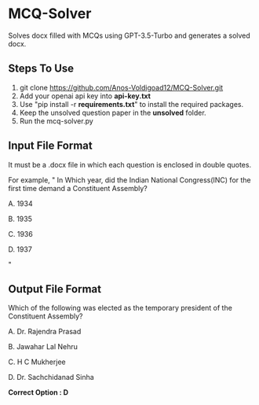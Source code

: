 # MCQ-Solver
Solves docx filled with MCQs using GPT-3.5-Turbo and generates a solved docx.
## Steps To Use
1. git clone https://github.com/Anos-Voldigoad12/MCQ-Solver.git
2. Add your openai api key into **api-key.txt**
3. Use "pip install -r **requirements.txt**" to install the required packages.
4. Keep the unsolved question paper in the **unsolved** folder.
5. Run the mcq-solver.py

## Input File Format
It must be a .docx file in which each question is enclosed in double quotes.

For example,
"
In Which year, did the Indian National Congress(INC) for the first time demand a Constituent Assembly?

A. 1934

B. 1935

C. 1936

D. 1937

"
## Output File Format
Which of the following was elected as the temporary president of the Constituent Assembly?

A. Dr. Rajendra Prasad

B. Jawahar Lal Nehru

C. H C Mukherjee

D. Dr. Sachchidanad Sinha

**Correct Option : D**
